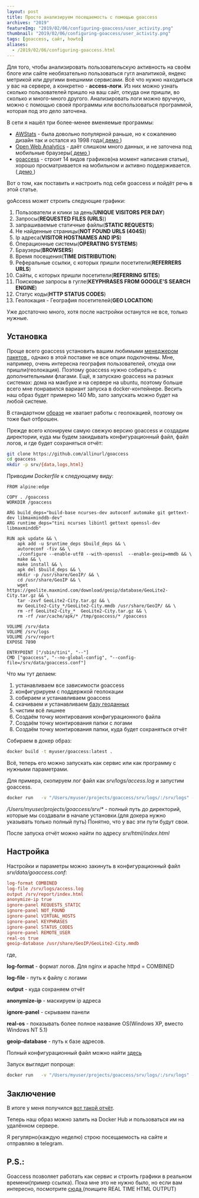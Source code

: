 ```yaml
---
layout: post
title: Просто анализируем посещаемость с помощью goaccess
archives: "2019"
featureImg: "2019/02/06/configuring-goaccess/user_activity.png"
thumbnail: "2019/02/06/configuring-goaccess/user_activity.png"
tags: [goaccess, сайт, howto]
aliases:
  - /2019/02/06/configuring-goaccess.html
---
```

Для того, чтобы анализировать пользовательскую активность на своём блоге или сайте необязательно пользоваться гугл аналитикой, яндекс метрикой или другими внешними сервисами. Всё что нужно находиться у вас на сервере, а конкретно - **access-логи**. Из них можно узнать сколько пользователей пришло на ваш сайт, откуда они пришли, во сколько и много-много другого. Анализировать логи можно вручную, можно с помощью своей программы или воспользоваться программой, которая под это дело заточена.

В сети я нашёл три более-менее вменяемые программы:

- [AWStats](https://awstats.sourceforge.io/) - была довольно популярной раньше, но к сожалению дизайн так и остался из 1998 года([ демо ](https://www.nltechno.com/awstats/awstats.pl?config=destailleur.fr))
- [Open Web Analytics](http://www.openwebanalytics.com/) - даёт слишком много данных, и не заточена под мобильные браузеры([ демо ](http://demo.openwebanalytics.com/owa/index.php?owa_siteId=c9b7d12e322c7c360fb8f7c72ffe4c41&owa_period=last_seven_days&owa_do=base.reportDashboard))
- [goaccess](https://goaccess.io/) - строит 14 видов графиков(на момент написания статьи), хорошо просматривается на мобильном и активно поддерживается.([ демо ](https://rt.goaccess.io/?20181123091935))

Вот о том, как поставить и настроить под себя goaccess и пойдёт речь в этой статье.
<!--more-->

goAccess может строить следующие графики:

1. Пользователи и клики за день(**UNIQUE VISITORS PER DAY**)
2. Запросы(**REQUESTED FILES (URLS**))
3. запрашиваемые статичные файлы(**STATIC REQUESTS**)
4. Не найденные страницы(**NOT FOUND URLS (404S)**)
5. Ip адреса(**VISITOR HOSTNAMES AND IPS**)
6. Операционные системы(**OPERATING SYSTEMS**)
7. Браузеры(**BROWSERS**)
8. Время посещения(**TIME DISTRIBUTION**)
9. Реферальные ссылки, с которых пришли посетители(**REFERRERS URLS**)
10. Сайты, с которых пришли посетители(**REFERRING SITES**)
11. Поисковые запросы в гугле(**KEYPHRASES FROM GOOGLE'S SEARCH ENGINE**)
12. Статус коды(**HTTP STATUS CODES**)
13. Геолокация - География посетителей(**GEO LOCATION**)

Уже достаточно много, хотя после настройки останутся не все, только нужные.

## Установка

Проще всего goaccess установить вашим любимыми [ менеджером пакетов ](https://github.com/allinurl/goaccess#distributions), однако в этой поставке не все опции подключены. Мне, например, очень интересна география пользователей, откуда они пришли(геолокация). Поэтому goaccess нужно собирать с дополнительными флагами. Ещё, я запускаю goaccess на разных системах: дома на макбуке и на сервере на ubuntu, поэтому больше всего мне понравился вариант запуска в docker-контейнере. Весить наш образ будет примерно 140 Mb, зато запускать можно будет на любой системе.

В стандартном [образе](https://hub.docker.com/r/allinurl/goaccess) не хватает работы с геолокацией, поэтому он тоже был отброшен.

Прежде всего клонируем самую свежую версию goaccess и создадим директории, куда мы будем закидывать конфигурационный файл, файл логов, и где будет сохраняться отчёт:

```bash
git clone https://github.com/allinurl/goaccess
cd goaccess
mkdir -p srv/{data,logs,html}
```

Приводим *Dockerfile* к следующему виду:

```
FROM alpine:edge

COPY . /goaccess
WORKDIR /goaccess

ARG build_deps="build-base ncurses-dev autoconf automake git gettext-dev libmaxminddb-dev"
ARG runtime_deps="tini ncurses libintl gettext openssl-dev libmaxminddb"

RUN apk update && \
    apk add -u $runtime_deps $build_deps && \
    autoreconf -fiv && \
    ./configure --enable-utf8 --with-openssl  --enable-geoip=mmdb && \
    make && \
    make install && \
    apk del $build_deps && \
    mkdir -p /usr/share/GeoIP/ && \
    cd /usr/share/GeoIP && \
    wget  https://geolite.maxmind.com/download/geoip/database/GeoLite2-City.tar.gz && \
    tar -zxvf GeoLite2-City.tar.gz && \
    mv GeoLite2-City_*/GeoLite2-City.mmdb /usr/share/GeoIP/ && \
    rm -rf GeoLite2-City_*  GeoLite2-City.tar.gz && \
    rm -rf /var/cache/apk/* /tmp/goaccess/* /goaccess

VOLUME /srv/data
VOLUME /srv/logs
VOLUME /srv/report
EXPOSE 7890

ENTRYPOINT ["/sbin/tini", "--"]
CMD ["goaccess", "--no-global-config", "--config-file=/srv/data/goaccess.conf"]
```

Что мы тут делаем: 
1. устанавливаем все зависимости goaccess
2. конфигурируем с поддержкой геолокации
3. собираем и устанавливаем goaccess
4. скачиваем и устанавливаем [базу геоданных](https://dev.maxmind.com/geoip/geoip2/geolite2/)
5. чистим всё лишнее
6. Создаём точку монтирования конфигурационного файла
7. Создаём точку монтирования папки с логами
8. Создаём точку монтирования папки, куда будет сохраняться отчёт

Собираем в докер образ:

```bash
docker build -t myuser/goaccess:latest .
```

Всё, теперь его можно запускать как сервис или как программу с нужными параметрами.

Для примера, скопируем лог файл как *srv/logs/access.log* и запустим goaccess.

```bash
docker run   -v "/Users/myuser/projects/goaccess/srv/logs/:/srv/logs" -v "/Users/myuser/projects/goaccess/srv/html/:/srv/report" myuser/goaccess:latest goaccess -f /srv/logs/access.log  --log-format=COMBINED -o /srv/report/index.html
```

*/Users/myuser/projects/goaccess/srv/\** - полный путь до директорий, которые мы создавали в начале установки.(для докера нужно указывать только полный путь) Понятно, что у вас эти пути будут свои.

После запуска отчёт можно найти по адресу *srv/html/index.html*

## Настройка

Настройки и параметры можно закинуть в конфигурационный файл *srv/data/goaccess.conf*:
```conf
log-format COMBINED
log-file /srv/logs/access.log
output /srv/report/index.html
anonymize-ip true
ignore-panel REQUESTS_STATIC
ignore-panel NOT_FOUND
ignore-panel VIRTUAL_HOSTS
ignore-panel KEYPHRASES
ignore-panel STATUS_CODES
ignore-panel REMOTE_USER
real-os true
geoip-database /usr/share/GeoIP/GeoLite2-City.mmdb
```
где,

**log-format** - формат логов. Для nginx и apache httpd = COMBINED

**log-file** - путь к файлу с логами

**output** - куда сохраняем отчёт

**anonymize-ip** - маскируем ip адреса

**ignore-panel** - скрываем панели

**real-os** - показывать более полное название OS(Windows XP, вместо Windows NT 5.1)

**geoip-database** - путь к базе адресов.

Полный конфигурационный файл можно найти [ здесь ](https://github.com/allinurl/goaccess/blob/master/config/goaccess.conf)

Запуск выглядит попроще:

```bash
docker run   -v "/Users/myuser/projects/goaccess/srv/logs/:/srv/logs" -v "/Users/myuser/projects/goaccess/srv/data/:/srv/data" -v "/Users/myuser/projects/goaccess/srv/html/:/srv/report" myuser/goaccess:latest
```

## Заключение

В итоге у меня получился [вот такой отчёт](usage_report.html).

Теперь наш образ можно залить на Docker Hub и пользоваться им на удалённом сервере.

Я регулярно(каждую неделю) строю посещаемость на сайте и отправляю в telegram.

## P.S.:

Goaccess позволяет работать как сервис и строить графики в реальном времени(пример ссылка). Пока мне это не нужно было, но если вам интересно, посмотрите [ сюда ](https://goaccess.io/man#examples)(поищите REAL TIME HTML OUTPUT)
